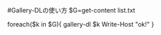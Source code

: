 #Gallery-DLの使い方
$G=get-content list.txt
        
foreach($k in $G){
    gallery-dl $k
    Write-Host "ok!"
}